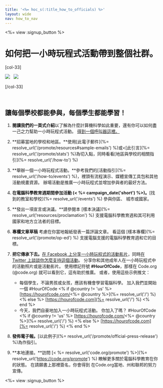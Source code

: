 ```yaml
---
title: '<%= hoc_s(:title_how_to_officials) %>'
layout: wide
nav: how_to_nav
---
```

<%= view :signup_button %>

# 如何把一小時玩程式活動帶到整個社群。

[col-33]

![](/images/fit-275/highlight-obama.png)&nbsp;&nbsp;&nbsp;![](/images/fit-246/dan.jpg)

[/col-33]

<p style="clear:both">&nbsp;</p>

## 讓每個學校都能參與，每個學生都能學習！

1. **閱讀我們的一頁式介紹**以了解為什麼計算機科學如此重要，還有你可以如何盡一己之力幫助一小時玩程式活動。 [得到一個呼叫器這裡。](/files/hoc-one-pager-public-officials-2016.pdf)

2. **招募當地的學校和地區。**使用[此電子郵件](%= resolve_url('/promote/resources#sample-emails') %)或<[此引言](%= resolve_url('/promote/stats') %)為切入點，同時看看[地區與學校的相關指引](%= resolve_url('/how-to') %)

3. **舉辦一個一小時玩程式活動。**參考我們的[活動指引](%= resolve_url('/how-to/events') %)，裡頭有流程演示、媒體宣傳工具包和其他活動規畫資源。 辦場活動是推廣一小時玩程式並增加參與者的最好方法。

4. **在電腦科學教育週期間參加活動 (< %= campaign_date('short') %>)。**[找到的教室和學校](%= resolve_url('/events') %) 參與你區、 城市或國家。

5. **發出一項宣言或決議。**請參閱本 [樣本決議](%= resolve_url('resources/proclamation') %) 支援電腦科學教育週和其可利用國家和地方立法者的目標。

6. **專欄文章草稿** 考慮在你當地報紙發表一篇評論文章。 看這個 [樣本專欄](%= resolve_url('/promote/op-ed') %) 支援電腦支援的電腦科學教育週和它的目標。

7. **把它傳承下去。**[在 Facebook 上分享一小時玩程式的活動影片](https://www.facebook.com/sharer/sharer.php?u=http%3A%2F%2Fhourofcode.com%2Fus)，同時[在 Twitter 上談談你怎麼支持這個活動](https://twitter.com/intent/tweet?url=http%3A%2F%2Fhourofcode.com&text=I%27m%20participating%20in%20this%20year%27s%20%23HourOfCode%2C%20are%20you%3F%20%40codeorg&original_referer=https%3A%2F%2Fwww.google.com%2Furl%3Fq%3Dhttps%253A%252F%252Ftwitter.com%252Fshare%253Fhashtags%253D%2526amp%253Brelated%253Dcodeorg%2526amp%253Btext%253DI%252527m%252Bparticipating%252Bin%252Bthis%252Byear%252527s%252B%252523HourOfCode%25252C%252Bare%252Byou%25253F%252B%252540codeorg%2526amp%253Burl%253Dhttp%25253A%25252F%25252Fhourofcode.com%26sa%3DD%26sntz%3D1%26usg%3DAFQjCNE1GLTUbKZfMlEh9Aj5w0iswz6PYQ&related=codeorg&hashtags=)。 分享你和其他成年人在一小時玩程式中的活動照片或是活動影片。 使用標記符號 **#HourOfCode**，那樣在 Code.org (@code.org) 就可以看到它，這有助於推廣。 或者，使用這些示例推文：
    
    - 每個學生，不論男孩或女孩，應該有機會學習電腦科學。 加入我們並開始一個 #HourOfCode <% if @country != 'us' %> [https://hourofcode.com/<%= @country %>](%= resolve_url('/') %)<% else %> [https://hourofcode.com](%= resolve_url('/') %) <% end %>
    - 今天，我們自豪地加入一小時玩程式活動。 你加入了嗎？ #HourOfCode <% if @country != 'us' %> [https://hourofcode.com/<%= @country %>](%= resolve_url('/') %) <% else %> [https://hourofcode.com](%= resolve_url('/') %) <% end %>   
          
        

8. **發佈電子報。**[以此例子](%= resolve_url('/promote/official-press-release') %)為作指引。

9. **本地連接。**訪問 [< %= resolve_url('code.org/promote') %>](%= resolve_url('https://code.org/promote') %) 瞭解更多關於電腦科學教育在你的狀態。 在請願書上那裡簽名，你會得到 在Code.org當地、州和聯邦的努力宣傳。

<%= view :signup_button %>